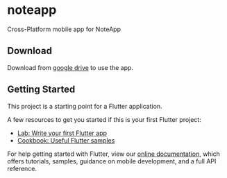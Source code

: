 # noteapp

Cross-Platform mobile app for NoteApp

## Download

Download from [google drive](https://drive.google.com/file/d/1rPzNHxb54WkNaxyJoRRuFcmOG5sdAaoA/view) to use the app.

## Getting Started

This project is a starting point for a Flutter application.

A few resources to get you started if this is your first Flutter project:

- [Lab: Write your first Flutter app](https://flutter.dev/docs/get-started/codelab)
- [Cookbook: Useful Flutter samples](https://flutter.dev/docs/cookbook)

For help getting started with Flutter, view our
[online documentation](https://flutter.dev/docs), which offers tutorials,
samples, guidance on mobile development, and a full API reference.
